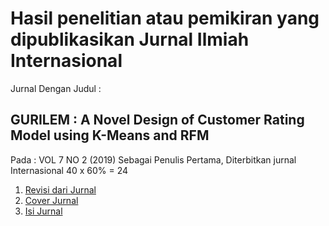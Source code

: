 # 	Hasil penelitian atau pemikiran yang dipublikasikan Jurnal Ilmiah Internasional	

Jurnal Dengan Judul :

## GURILEM : A Novel Design of Customer Rating Model using K-Means and RFM 
 
Pada : VOL 7 NO 2 (2019)
Sebagai Penulis Pertama,
Diterbitkan jurnal Internasional
40 x 60% = 24

1. [Revisi dari Jurnal](gurilemrevisi.pdf)
2. [Cover Jurnal]()
3. [Isi Jurnal]()